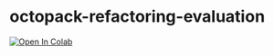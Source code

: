 # octopack-refactoring-evaluation

[![Open In Colab](https://colab.research.google.com/assets/colab-badge.svg)](https://colab.research.google.com/github/Liqs-v2/octopack-refactoring-evaluation/blob/master/src/exploratory_data_analysis.ipynb)
